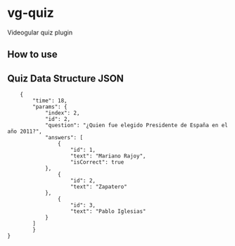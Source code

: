 # vg-quiz
Videogular quiz plugin

## How to use

## Quiz Data Structure JSON

```
	{
		"time": 18,
		"params": {
			"index": 2,
			"id": 2,
			"question": "¿Quien fue elegido Presidente de España en el año 2011?",
			"answers": [
				{
					"id": 1,
					"text": "Mariano Rajoy",
					"isCorrect": true
			},
				{
					"id": 2,
					"text": "Zapatero"
			},
				{
					"id": 3,
					"text": "Pablo Iglesias"
			}
		]
		}
}
```